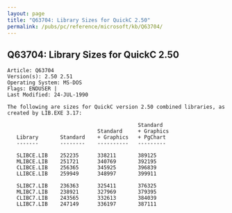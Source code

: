 ```yaml
---
layout: page
title: "Q63704: Library Sizes for QuickC 2.50"
permalink: /pubs/pc/reference/microsoft/kb/Q63704/
---
```


## Q63704: Library Sizes for QuickC 2.50

	Article: Q63704
	Version(s): 2.50 2.51
	Operating System: MS-DOS
	Flags: ENDUSER |
	Last Modified: 24-JUL-1990
	
	The following are sizes for QuickC version 2.50 combined libraries, as
	created by LIB.EXE 3.17:
	
	                                          Standard
	                             Standard     + Graphics
	   Library       Standard    + Graphics   + PgChart
	   -------       --------    ----------   ---------
	
	   SLIBCE.LIB    252235      338211       389125
	   MLIBCE.LIB    251721      340769       392195
	   CLIBCE.LIB    256365      345925       396839
	   LLIBCE.LIB    259949      348997       399911
	
	   SLIBC7.LIB    236363      325411       376325
	   MLIBC7.LIB    238921      327969       379395
	   CLIBC7.LIB    243565      332613       384039
	   LLIBC7.LIB    247149      336197       387111

